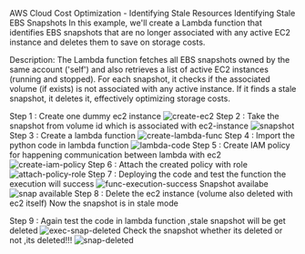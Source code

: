 AWS Cloud Cost Optimization - Identifying Stale Resources
Identifying Stale EBS Snapshots
In this example, we'll create a Lambda function that identifies EBS snapshots that are no longer associated with any active EC2 instance and deletes them to save on storage costs.

Description:
The Lambda function fetches all EBS snapshots owned by the same account ('self') and also retrieves a list of active EC2 instances (running and stopped). For each snapshot, it checks if the associated volume (if exists) is not associated with any active instance. If it finds a stale snapshot, it deletes it, effectively optimizing storage costs.

Step 1 : Create one dummy ec2 instance 
![create-ec2](https://github.com/Suresh-mpt/cost-optimization-ebs/assets/173250817/4c8aac63-1193-475d-bf58-22e58dee095a)
Step 2 : Take the snapshot from volume id which is associated with ec2-instance
![snapshot](https://github.com/Suresh-mpt/cost-optimization-ebs/assets/173250817/3ebd163f-d98f-4bed-82e7-62d5241fc2ef)
Step 3 : Create a lambda function
![create-lambda-func](https://github.com/Suresh-mpt/cost-optimization-ebs/assets/173250817/a6119ac9-94e4-43da-aa94-c14639594a36)
Step 4 : Import the python code in lambda function
![lambda-code](https://github.com/Suresh-mpt/cost-optimization-ebs/assets/173250817/9f6d2117-39e3-4c95-ab0e-831caea11b60)
Step 5 : Create IAM policy for happening communication between lambda with ec2
![create-iam-policy](https://github.com/Suresh-mpt/cost-optimization-ebs/assets/173250817/0f33eb74-a6d7-4146-b9df-3f8679ca904e)
Step 6 : Attach the created policy with role
![attach-policy-role](https://github.com/Suresh-mpt/cost-optimization-ebs/assets/173250817/bf0dbfd9-1daf-4127-982f-bd6314581b4b)
Step 7 : Deploying the code and test the function the execution will success
![func-execution-success](https://github.com/Suresh-mpt/cost-optimization-ebs/assets/173250817/6ed1f9f9-165a-4b99-a032-c9baae932296) 
Snapshot availabe 
![snap available](https://github.com/Suresh-mpt/cost-optimization-ebs/assets/173250817/6f044559-2b57-4940-b4ce-8e18a5170ee1)
Step 8 : Delete the ec2 instance (volume also deleted with ec2 itself) Now the snapshot is in stale mode

Step 9 : Again test the code in lambda function ,stale snapshot will be get deleted
![exec-snap-deleted](https://github.com/Suresh-mpt/cost-optimization-ebs/assets/173250817/3e017b37-7b70-4d40-8fda-aa16ad259ad7)
Check the snapshot whether its deleted or not ,its deleted!!!
![snap-deleted](https://github.com/Suresh-mpt/cost-optimization-ebs/assets/173250817/c91e95f9-662c-4a14-84d3-4710732355a2)







